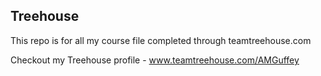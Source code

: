 ## Treehouse

This repo is for all my course file completed through teamtreehouse.com

Checkout my Treehouse profile - www.teamtreehouse.com/AMGuffey